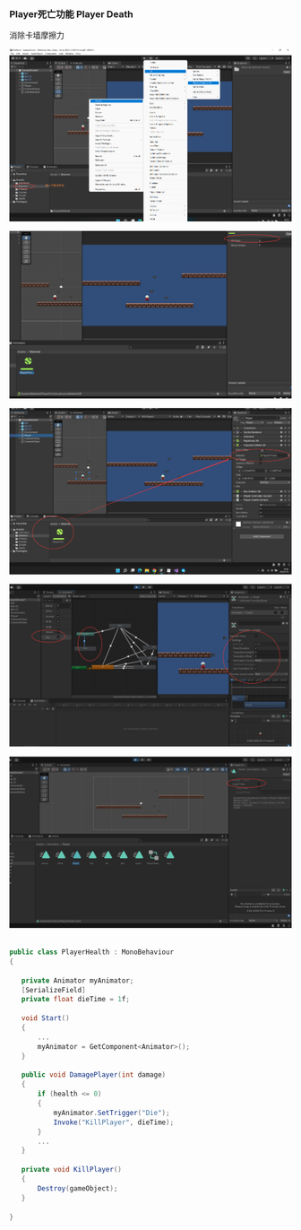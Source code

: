 ### Player死亡功能 Player Death



消除卡墙摩擦力

![image-20250113102410901](Images.assets/image-20250113102410901.png)

![image-20250113102534164](Images.assets/image-20250113102534164.png)

![image-20250113102652811](Images.assets/image-20250113102652811.png)



![image-20250113104249346](Images.assets/image-20250113104249346.png)

![image-20250113104921382](Images.assets/image-20250113104921382.png)

 ```c#

public class PlayerHealth : MonoBehaviour
{

    private Animator myAnimator;
    [SerializeField]
    private float dieTime = 1f;

    void Start()
    {	
    	...
        myAnimator = GetComponent<Animator>();
    }

    public void DamagePlayer(int damage)
    {
        if (health <= 0)
        {
            myAnimator.SetTrigger("Die");
            Invoke("KillPlayer", dieTime);
        }
		...
    }

    private void KillPlayer()
    {
        Destroy(gameObject);
    }
	
}

 ```

